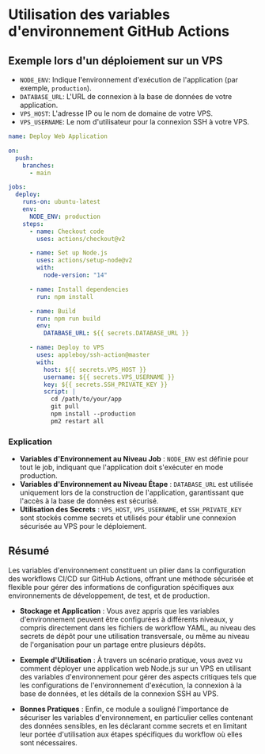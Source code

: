 # Utilisation des variables d'environnement GitHub Actions

## Exemple lors d'un déploiement sur un VPS

- `NODE_ENV`: Indique l'environnement d'exécution de l'application (par exemple, `production`).
- `DATABASE_URL`: L'URL de connexion à la base de données de votre application.
- `VPS_HOST`: L'adresse IP ou le nom de domaine de votre VPS.
- `VPS_USERNAME`: Le nom d'utilisateur pour la connexion SSH à votre VPS.

```yaml
name: Deploy Web Application

on:
  push:
    branches:
      - main

jobs:
  deploy:
    runs-on: ubuntu-latest
    env:
      NODE_ENV: production
    steps:
      - name: Checkout code
        uses: actions/checkout@v2

      - name: Set up Node.js
        uses: actions/setup-node@v2
        with:
          node-version: "14"

      - name: Install dependencies
        run: npm install

      - name: Build
        run: npm run build
        env:
          DATABASE_URL: ${{ secrets.DATABASE_URL }}

      - name: Deploy to VPS
        uses: appleboy/ssh-action@master
        with:
          host: ${{ secrets.VPS_HOST }}
          username: ${{ secrets.VPS_USERNAME }}
          key: ${{ secrets.SSH_PRIVATE_KEY }}
          script: |
            cd /path/to/your/app
            git pull
            npm install --production
            pm2 restart all
```

### Explication

- **Variables d'Environnement au Niveau Job** : `NODE_ENV` est définie pour tout le job, indiquant que l'application doit s'exécuter en mode production.
- **Variables d'Environnement au Niveau Étape** : `DATABASE_URL` est utilisée uniquement lors de la construction de l'application, garantissant que l'accès à la base de données est sécurisé.
- **Utilisation des Secrets** : `VPS_HOST`, `VPS_USERNAME`, et `SSH_PRIVATE_KEY` sont stockés comme secrets et utilisés pour établir une connexion sécurisée au VPS pour le déploiement.

## Résumé

Les variables d'environnement constituent un pilier dans la configuration des workflows CI/CD sur GitHub Actions, offrant une méthode sécurisée et flexible pour gérer des informations de configuration spécifiques aux environnements de développement, de test, et de production.

- **Stockage et Application** : Vous avez appris que les variables d'environnement peuvent être configurées à différents niveaux, y compris directement dans les fichiers de workflow YAML, au niveau des secrets de dépôt pour une utilisation transversale, ou même au niveau de l'organisation pour un partage entre plusieurs dépôts.

- **Exemple d'Utilisation** : À travers un scénario pratique, vous avez vu comment déployer une application web Node.js sur un VPS en utilisant des variables d'environnement pour gérer des aspects critiques tels que les configurations de l'environnement d'exécution, la connexion à la base de données, et les détails de la connexion SSH au VPS.

- **Bonnes Pratiques** : Enfin, ce module a souligné l'importance de sécuriser les variables d'environnement, en particulier celles contenant des données sensibles, en les déclarant comme secrets et en limitant leur portée d'utilisation aux étapes spécifiques du workflow où elles sont nécessaires.
